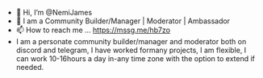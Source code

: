 - 👋 Hi, I’m @NemiJames
- 👀 I am a Community Builder/Manager | Moderator | Ambassador 
- 📫 How to reach me ... https://mssg.me/hb7zo
- I am a personate community builder/manager and moderator both on discord and telegram, I have worked formany projects, I am flexible, I can work 10-16hours a day in-any time zone with the option to extend if needed.

